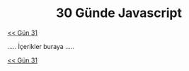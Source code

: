 <div align="center">
  <h1>30 Günde Javascript</h1>
</div>

[<< Gün 31](../gün-31/gun-31.md)

.....
İçerikler buraya
.....

[<< Gün 31](../gün-31/gun-31.md)